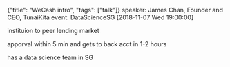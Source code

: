 {"title": "WeCash intro", "tags": ["talk"]}
speaker: James Chan, Founder and CEO, TunaiKita
event: DataScienceSG
[2018-11-07 Wed 19:00:00]

instituion to peer lending market

apporval within 5 min and gets to back acct in 1-2 hours

has a data science team in SG

